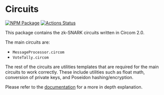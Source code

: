 # Circuits

[![NPM Package][circuits-npm-badge]][circuits-npm-link]
[![Actions Status][circuits-actions-badge]][circuits-actions-link]

This package contains the zk-SNARK circuits written in Circom 2.0.

The main circuits are:

- `MessageProcessor.circom`
- `VoteTally.circom`

The rest of the circuits are utilities templates that are required for the main circuits to work correctly. These include utilities such as float math, conversion of private keys, and Poseidon hashing/encryption.

Please refer to the [documentation](https://maci.pse.dev/docs/technical-references/zk-snark-circuits/) for a more in depth explanation.

[circuits-npm-badge]: https://img.shields.io/npm/v/maci-circuits.svg
[circuits-npm-link]: https://www.npmjs.com/package/maci-circuits
[circuits-actions-badge]: https://github.com/privacy-scaling-explorations/maci/actions/workflows/circuit-build.yml/badge.svg
[circuits-actions-link]: https://github.com/privacy-scaling-explorations/maci/actions?query=workflow%3ACircuit
